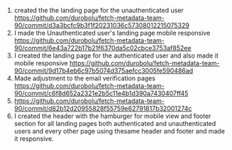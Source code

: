 1. created the the landing page for the unauthenticated user 
https://github.com/durobolu/fetch-metadata-team-90/commit/d3a3bcfc9b3f1f20231036c57308012215075329
2. I made the Unauthenticated user's landing page mobile responsive 
https://github.com/durobolu/fetch-metadata-team-90/commit/6e43a722b17b21f6370da5c02cbce3753af852ee
3. I created the landing page for the authenticated user and also made it mobile responsive
https://github.com/durobolu/fetch-metadata-team-90/commit/9d17b4eb6c97b5074d375aefcc3005fe590486ad
4. Made adjustment to the email verification pages https://github.com/durobolu/fetch-metadata-team-90/commit/c6f8d652a2321e2b5c11e4b1d390a7430407ff45
5. https://github.com/durobolu/fetch-metadata-team-90/commit/d82b12d20955828f55759e62791817b32001274c
6. I created the header with the hamburger for mobile view and footer section for all landing pages both authenticated and unauthenticated users and every other page using thesame header and footer and made it responsive.
